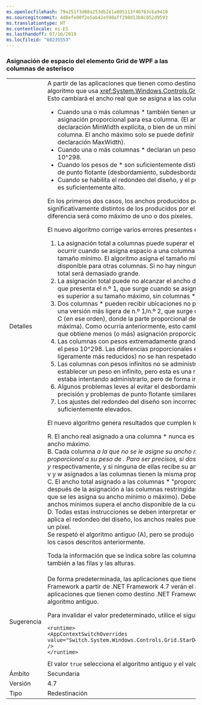 ```yaml
---
ms.openlocfilehash: 79a251f3d08a253db2e1a805113f46f83c6a9410
ms.sourcegitcommit: 4d8efe00f2e5ab42e598aff298d13b8c052d9593
ms.translationtype: HT
ms.contentlocale: es-ES
ms.lasthandoff: 07/16/2019
ms.locfileid: "68235553"
---
```

### <a name="wpf-grid-allocation-of-space-to-star-columns"></a>Asignación de espacio del elemento Grid de WPF a las columnas de asterisco

|   |   |
|---|---|
|Detalles|A partir de las aplicaciones que tienen como destino .NET Framework 4.7, WPF reemplaza el algoritmo que usa <xref:System.Windows.Controls.Grid> para asignar espacio a las columnas *. Esto cambiará el ancho real que se asigna a las columnas * en una serie de casos:<ul><li>Cuando una o más columnas * también tienen un ancho mínimo o máximo que invalida la asignación proporcional para esa columna. (El ancho mínimo se puede derivar de una declaración MinWidth explícita, o bien de un mínimo implícito obtenido del contenido de la columna. El ancho máximo solo se puede definir de forma explícita, a partir de una declaración MaxWidth).</li><li>Cuando una o más columnas * declaran un peso de * extremadamente grande, superior a 10^298.</li><li>Cuando los pesos de * son suficientemente distintos como para detectar una inestabilidad de punto flotante (desbordamiento, subdesbordamiento y pérdida de precisión).</li><li>Cuando se habilita el redondeo del diseño, y el punto por pulgada de visualización efectivo es suficientemente alto.</li></ul>En los primeros dos casos, los anchos producidos por el nuevo algoritmo pueden ser significativamente distintos de los producidos por el algoritmo antiguo; en el último caso, la diferencia será como máximo de uno o dos píxeles.<p/>El nuevo algoritmo corrige varios errores presentes en el algoritmo antiguo:<ol><li>La asignación total a columnas puede superar el ancho de la cuadrícula. Esto puede ocurrir cuando se asigna espacio a una columna cuya parte proporcional es inferior a su tamaño mínimo. El algoritmo asigna el tamaño mínimo, lo que disminuye el espacio disponible para otras columnas. Si no hay ninguna columna * para asignar, la asignación total será demasiado grande.</li><li>La asignación total puede no alcanzar el ancho de la cuadrícula. Este es el doble problema que presenta el n.º 1, que surge cuando se asigna a una columna cuya parte proporcional es superior a su tamaño máximo, sin columnas * para ocupar el margen de demora.</li><li>Dos columnas * pueden recibir ubicaciones no proporcionales a sus pesos de *. Esta es una versión más ligera de n.º 1/n.º 2, que surge cuando se asigna a las columnas * A, B y C (en ese orden), donde la parte proporcional de B infringe la limitación mínima (o máxima). Como ocurría anteriormente, esto cambia el espacio disponible en la columna C, que obtiene menos (o más) asignación proporcional respecto a A.</li><li>Las columnas con pesos extremadamente grandes (&gt; 10^298) se tratan como si tuvieran el peso 10^298. Las diferencias proporcionales entre ellas (y entre columnas con pesos ligeramente más reducidos) no se han respetado.</li><li>Las columnas con pesos infinitos no se administran correctamente. [De hecho, no puede establecer un peso en infinito, pero esta es una restricción artificial. El código de ubicación estaba intentando administrarlo, pero de forma incorrecta].</li><li>Algunos problemas leves al evitar el desbordamiento, el subdesbordamiento, la pérdida de precisión y problemas de punto flotante similares.</li><li>Los ajustes del redondeo del diseño son incorrectos en los puntos por pulgada suficientemente elevados.</li></ol>El nuevo algoritmo genera resultados que cumplen los siguientes criterios:<p/>R. El ancho real asignado a una columna * nunca es inferior al ancho mínimo ni superior al ancho máximo.<br/>B. Cada columna  <em>a la que no se le asigne su ancho mínimo o máximo, se le asigna un ancho proporcional a su peso de <em>. Para ser precisos, si dos columnas se declaran con un ancho x</em> e y</em> respectivamente, y si ninguna de ellas recibe su ancho mínimo o máximo, los anchos reales v y w asignados a las columnas tienen la misma proporción: v / w == x / y.<br/>C. El ancho total asignado a las columnas * &quot;proporcionales&quot; es igual al espacio disponible después de la asignación a las columnas restringidas (columnas fijas, automáticas y * a las que se les asigna su ancho mínimo o máximo). Debe ser cero, por ejemplo si la suma de los anchos mínimos supera el ancho disponible de la cuadrícula.<br/>D. Todas estas instrucciones se deben interpretar en relación con el diseño &quot;ideal&quot;. Cuando se aplica el redondeo del diseño, los anchos reales pueden diferir de los ideales como máximo un píxel.<br/>Se respetó el algoritmo antiguo (A), pero se produjo un error al respetar los demás criterios en los casos descritos anteriormente.<p/>Toda la información que se indica sobre las columnas y los anchos en este artículo se aplica también a las filas y las alturas.|
|Sugerencia|De forma predeterminada, las aplicaciones que tienen como destino versiones de .NET Framework a partir de .NET Framework 4.7 verán el algoritmo nuevo, mientras que las aplicaciones que tienen como destino .NET Framework 4.6.2 o versiones anteriores verán el algoritmo antiguo.<p/>Para invalidar el valor predeterminado, utilice el siguiente ajuste de configuración:<pre><code class="lang-xml">&lt;runtime&gt;&#13;&#10;&lt;AppContextSwitchOverrides value=&quot;Switch.System.Windows.Controls.Grid.StarDefinitionsCanExceedAvailableSpace=true&quot; /&gt;&#13;&#10;&lt;/runtime&gt;&#13;&#10;</code></pre>El valor <code>true</code> selecciona el algoritmo antiguo y el valor <code>false</code> el nuevo.|
|Ámbito|Secundaria|
|Versión|4.7|
|Tipo|Redestinación|
